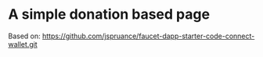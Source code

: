 # A simple donation based page

Based on: https://github.com/jspruance/faucet-dapp-starter-code-connect-wallet.git 
